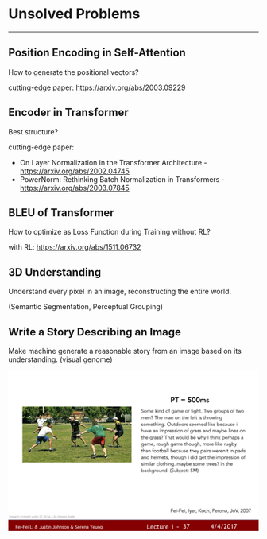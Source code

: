 # Unsolved Problems

****



## Position Encoding in Self-Attention

How to generate the positional vectors?

cutting-edge paper: https://arxiv.org/abs/2003.09229



## Encoder in Transformer

Best structure?

cutting-edge paper: 

-   On Layer Normalization in the Transformer Architecture - https://arxiv.org/abs/2002.04745
-   PowerNorm: Rethinking Batch Normalization in Transformers - https://arxiv.org/abs/2003.07845



## BLEU of Transformer

How to optimize as Loss Function during Training without RL?

with RL: https://arxiv.org/abs/1511.06732



## 3D Understanding

Understand every pixel in an image, reconstructing the entire world.

(Semantic Segmentation, Perceptual Grouping)



## Write a Story Describing an Image

Make machine generate a reasonable story from an image based on its understanding. (visual genome)

![image-20230803150831468](images/image-20230803150831468.png)
